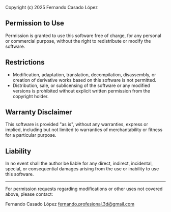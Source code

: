 Copyright (c) 2025 Fernando Casado López

## Permission to Use

Permission is granted to use this software free of charge, for any personal or commercial purpose, without the right to redistribute or modify the software.

## Restrictions

- Modification, adaptation, translation, decompilation, disassembly, or creation of derivative works based on this software is not permitted.
- Distribution, sale, or sublicensing of the software or any modified versions is prohibited without explicit written permission from the copyright holder.

## Warranty Disclaimer

This software is provided "as is", without any warranties, express or implied, including but not limited to warranties of merchantability or fitness for a particular purpose.

## Liability

In no event shall the author be liable for any direct, indirect, incidental, special, or consequential damages arising from the use or inability to use this software.

---

For permission requests regarding modifications or other uses not covered above, please contact:

Fernando Casado López 
fernando.profesional.3d@gmail.com
